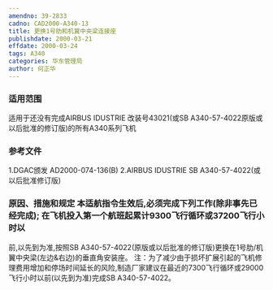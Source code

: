 ```yaml
---
amendno: 39-2833
cadno: CAD2000-A340-13
title: 更换1号肋和机翼中央梁连接座
publishdate: 2000-03-21
effdate: 2000-03-24
tags: A340
categories: 华东管理局
author: 何正华
---
```


### 适用范围 
适用于还没有完成AIRBUS IDUSTRIE 改装号43021(或SB A340-57-4022原版或以后批准的修订版)的所有A340系列飞机

### 参考文件
1.DGAC颁发 AD2000-074-136(B) 
    2.AIRBUS IDUSTRIE SB A340-57-4022(或以后批准修订版) 


### 原因、措施和规定     本适航指令生效后,必须完成下列工作(除非事先已经完成);     在飞机投入第一个航班起累计9300飞行循环或37200飞行小时以
前,以先到为准,按照SB A340-57-4022(原版或以后批准的修订版)更换在1号肋/机翼中央梁(左边&右边)的垂直角安装座。 
    注：为了减少由于损坏扩展引起的飞机修理费用增加和停场时间延长的风险,制造厂家建议在最近的7300飞行循环或29000飞行小时以前(以先到为准)完成SB A340-57-4022。
